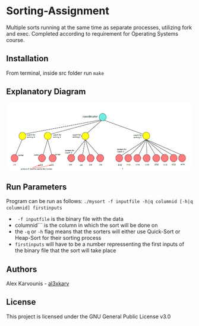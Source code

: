 # Sorting-Assignment
Multiple sorts running at the same time as separate processes, utilizing fork and exec. Completed according to requirement for Operating Systems course.

## Installation 
From terminal, inside src folder run ```make```

## Explanatory Diagram
![diagram](img/diagram.png)

## Run Parameters
Program can be run as follows: ```./mysort -f inputfile -h|q columnid [-h|q columnid] firstinputs```

* ``` -f inputfile``` is the binary file with the data
* columnid``` is the column in which the sort will be done on 
* the ```-q``` or ```-h``` flag means that the sorters will either use Quick-Sort or Heap-Sort for their sorting process  
* ```firstinputs``` will have to be a number repressenting the first inputs of the binary file that the sort will take place

## Authors

Alex Karvounis - [al3xkarv](https://github.com/al3xkarv)

## License

This project is licensed under the GNU General Public License v3.0
